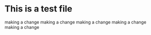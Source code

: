 # This is a test file

making a change
making a change
making a change
making a change
making a change
